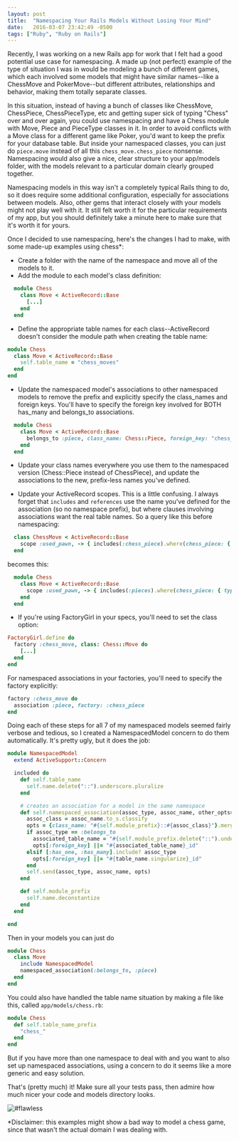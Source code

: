 ```yaml
---
layout: post
title:  "Namespacing Your Rails Models Without Losing Your Mind"
date:   2016-03-07 23:42:49 -0500
tags: ["Ruby", "Ruby on Rails"]
---
```


Recently, I was working on a new Rails app for work that I felt had a good potential use case for namespacing. A made up (not perfect) example of the type of situation I was in would be modeling a bunch of different games, which each involved some models that might have similar names--like a ChessMove and PokerMove--but different attributes, relationships and behavior, making them totally separate classes.

In this situation, instead of having a bunch of classes like ChessMove, ChessPiece, ChessPieceType, etc and getting super sick of typing "Chess" over and over again, you could use namespacing and have a Chess module with Move, Piece and PieceType classes in it. In order to avoid conflicts with a Move class for a different game like Poker, you'd want to keep the prefix for your database table. But inside your namespaced classes, you can just do `piece.move` instead of all this `chess_move.chess_piece` nonsense. Namespacing would also give a nice, clear structure to your app/models folder, with the models relevant to a particular domain clearly grouped together.

Namespacing models in this way isn't a completely typical Rails thing to do, so it does require some additional configuration, especially for associations between models. Also, other gems that interact closely with your models might not play well with it. It still felt worth it for the particular requirements of my app, but you should definitely take a minute here to make sure that it's worth it for yours.

Once I decided to use namespacing, here's the changes I had to make, with some made-up examples using chess\*:

- Create a folder with the name of the namespace and move all of the models to it.
- Add the module to each model's class definition:

``` ruby
  module Chess
    class Move < ActiveRecord::Base
      [...]
    end
  end
```

- Define the appropriate table names for each class--ActiveRecord doesn't consider the module path when creating the table name:

``` ruby
module Chess
  class Move < ActiveRecord::Base
    self.table_name = "chess_moves"
  end
end
```

- Update the namespaced model's associations to other namespaced models to remove the prefix and explicitly specify the class_names and foreign keys. You'll have to specify the foreign key involved for BOTH has_many and belongs_to associations.

``` ruby
  module Chess
    class Move < ActiveRecord::Base
      belongs_to :piece, class_name: Chess::Piece, foreign_key: "chess_piece_id"
    end
  end
```

- Update your class names everywhere you use them to the namespaced version (Chess::Piece instead of ChessPiece), and update the associations to the new, prefix-less names you've defined.

- Update your ActiveRecord scopes. This is a little confusing. I always forget that `includes` and `references` use the name you've defined for the association (so no namespace prefix), but where clauses involving associations want the real table names. So a query like this before namespacing:

``` ruby
  class ChessMove < ActiveRecord::Base
    scope :used_pawn, -> { includes(:chess_piece).where(chess_piece: { type: "pawn" }) }
  end
```

  becomes this:

``` ruby
  module Chess
    class Move < ActiveRecord::Base
      scope :used_pawn, -> { includes(:pieces).where(chess_piece: { type: "pawn" }) }
    end
  end
```

- If you're using FactoryGirl in your specs, you'll need to set the class option:

``` ruby
FactoryGirl.define do
  factory :chess_move, class: Chess::Move do
    [...]
  end
end
```

For namespaced associations in your factories, you'll need to specify the factory explicitly:

``` ruby
factory :chess_move do
  association :piece, factory: :chess_piece
end
```

Doing each of these steps for all 7 of my namespaced models seemed fairly verbose and tedious, so I created a NamespacedModel concern to do them automatically. It's pretty ugly, but it does the job:

``` ruby
module NamespacedModel
  extend ActiveSupport::Concern

  included do
    def self.table_name
      self.name.delete("::").underscore.pluralize
    end

    # creates an association for a model in the same namespace
    def self.namespaced_association(assoc_type, assoc_name, other_opts={})
      assoc_class = assoc_name.to_s.classify
      opts = {class_name: "#{self.module_prefix}::#{assoc_class}"}.merge(other_opts)
      if assoc_type == :belongs_to
        associated_table_name = "#{self.module_prefix.delete("::").underscore}_#{assoc_name}"
        opts[:foreign_key] ||= "#{associated_table_name}_id"
      elsif [:has_one, :has_many].include? assoc_type
        opts[:foreign_key] ||= "#{table_name.singularize}_id"
      end
      self.send(assoc_type, assoc_name, opts)
    end

    def self.module_prefix
      self.name.deconstantize
    end
  end

end
```

Then in your models you can just do

``` ruby
module Chess
  class Move
    include NamespacedModel
    namespaced_association(:belongs_to, :piece)
  end
end
```

You could also have handled the table name situation by making a file like this, called `app/models/chess.rb`:

``` ruby
module Chess
  def self.table_name_prefix
    "chess_"
  end
end
```

But if you have more than one namespace to deal with and you want to also set up namespaced associations, using a concern to do it seems like a more generic and easy solution.

That's (pretty much) it! Make sure all your tests pass, then admire how much nicer your code and models directory looks.

![#flawless](http://i.giphy.com/zBxaKpZA1tsli.gif)

\*Disclaimer: this examples might show a bad way to model a chess game, since that wasn't the actual domain I was dealing with.